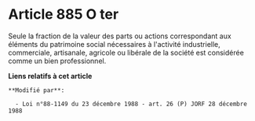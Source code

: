 # Article 885 O ter

Seule la fraction de la valeur des parts ou actions correspondant aux éléments du patrimoine social nécessaires à l'activité
industrielle, commerciale, artisanale, agricole ou libérale de la société est considérée comme un bien professionnel.

**Liens relatifs à cet article**

	**Modifié par**:

	  - Loi n°88-1149 du 23 décembre 1988 - art. 26 (P) JORF 28 décembre 1988
